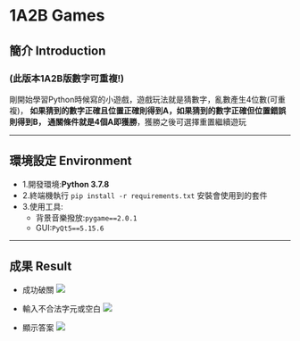 # 1A2B Games

## 簡介 Introduction
### (此版本1A2B版數字可重複!)
剛開始學習Python時候寫的小遊戲，遊戲玩法就是猜數字，亂數產生4位數(可重複)，
**如果猜到的數字正確且位置正確則得到A，如果猜到的數字正確但位置錯誤則得到B，
通關條件就是4個A即獲勝**，獲勝之後可選擇重置繼續遊玩

----------------------------------------

## 環境設定 Environment
- 1.開發環境:**Python 3.7.8**
- 2.終端機執行 ```pip install -r requirements.txt``` 安裝會使用到的套件
- 3.使用工具:
    * 背景音樂撥放:```pygame==2.0.1```
    * GUI:```PyQt5==5.15.6```

----------------------------------------

## 成果 Result
- 成功破關
![](https://i.imgur.com/36xyYuf.png)

- 輸入不合法字元或空白
![](https://i.imgur.com/FzWezv8.png)    

- 顯示答案
![](https://i.imgur.com/lc0jhPc.png)